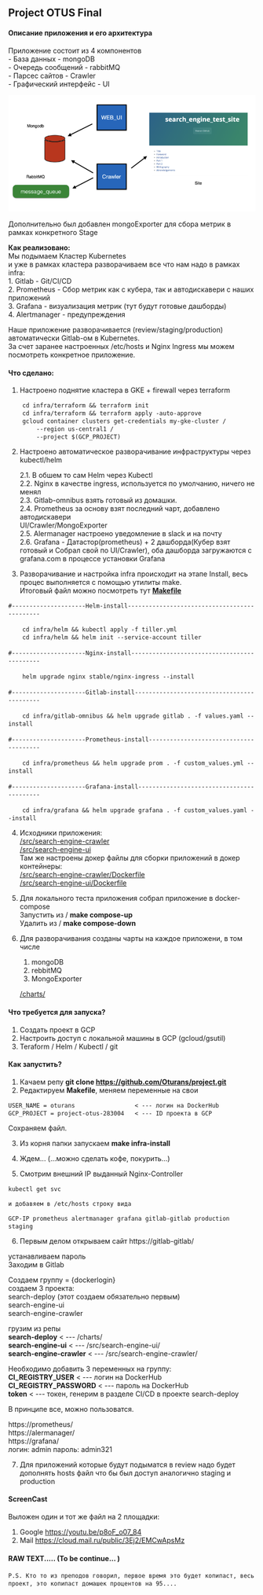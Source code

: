 

## Project OTUS Final    


#### Описание приложения и его архитектура  

Приложение состоит из 4 компонентов  
	- База данных - mongoDB  
	- Очередь сообщений - rabbitMQ  
	- Парсес сайтов - Crawler  
	- Графический интерфейс - UI  

![Схема приложения](https://github.com/Oturans/project/blob/master/src/crawler-ui.png)

Дополнительно был добавлен mongoExporter для сбора метрик в рамках конкретного Stage  

**Как реализовано:**  
Мы подымаем Кластер Kubernetes  
и уже в рамках кластера разворачиваем все что нам надо в рамках infra:  
	1. Gitlab - Git/CI/CD  
	2. Prometheus - Сбор метрик как с кубера, так и автодискавери с наших приложений  
	3. Grafana - визуализация метрик (тут будут готовые дашборды)  
	4. Alertmanager - предупреждения  

Наше приложение разворачивается (review/staging/production) автоматически Gitlab-ом в Kubernetes.  
За счет заранее настроенных /etc/hosts и Nginx Ingress мы можем посмотреть конкретное приложение.  

#### Что сделано:  

1. Настроено поднятие кластера в GKE + firewall через terraform  
```
	cd infra/terraform && terraform init
	cd infra/terraform && terraform apply -auto-approve
	gcloud container clusters get-credentials my-gke-cluster /
		--region us-central1 /
		--project $(GCP_PROJECT)
```
2. Настроено автоматическое разворачивание инфраструктуры через kubectl/helm  
   
   2.1. В обшем то сам Helm через Kubectl  
   2.2. Nginx в качестве ingress, используется по умолчанию, ничего не менял  
   2.3. Gitlab-omnibus взять готовый из домашки.  
   2.4. Prometheus за основу взят последний чарт, добавлено автодискавери  
   UI/Crawler/MongoExporter  
   2.5. Alermanager настроено уведомление в slack и на почту  
   2.6. Grafana - Датастор(prometheus) + 2 дашборда(Кубер взят готовый и Собрал свой по UI/Crawler), оба дашборда загружаются с grafana.com в процессе установки Grafana  

3. Разворачивание и настройка infra происходит на этапе Install, весь процес выполняется с помощью утилиты make.  
   Итоговый файл можно посмотреть тут [**Makefile**][6]
```
#---------------------Helm-install---------------------------------------------

	cd infra/helm && kubectl apply -f tiller.yml
	cd infra/helm && helm init --service-account tiller

#---------------------Nginx-install--------------------------------------------

	helm upgrade nginx stable/nginx-ingress --install

#---------------------Gitlab-install-------------------------------------------

	cd infra/gitlab-omnibus && helm upgrade gitlab . -f values.yaml --install

#---------------------Prometheus-install---------------------------------------

	cd infra/prometheus && helm upgrade prom . -f custom_values.yml --install

#---------------------Grafana-install------------------------------------------

	cd infra/grafana && helm upgrade grafana . -f custom_values.yaml --install
```

4. Исходники приложения:  
		[/src/search-engine-crawler][1]  
		[/src/search-engine-ui][2]   
	Там же настроены докер файлы для сборки приложений в докер контейнеры:  
		[/src/search-engine-crawler/Dockerfile][3]  
		[/src/search-engine-ui/Dockerfile][4]  
5. Для локального теста приложения собрал приложение в docker-compose  
	Запустить из / **make compose-up**  
	Удалить из / **make compose-down**  

6. Для разворачивания созданы чарты на каждое приложени, в том числе 
   1. mongoDB  
   2. rebbitMQ  
   3. MongoExporter  

	[/charts/][5]  

#### Что требуется для запуска?  

1. Создать проект в GCP
2. Настроить доступ с локальной машины в GCP (gcloud/gsutil)
3. Teraform / Helm / Kubectl / git

#### Как запустить?

1. Качаем репу **git clone https://github.com/Oturans/project.git**
2. Редактируем **Makefile**, меняем переменные на свои  
```
USER_NAME = oturans 				< --- логин на DockerHub  
GCP_PROJECT = project-otus-283004  	< --- ID проекта в GCP  
```
Сохраняем файл.

3. Из корня папки запускаем **make infra-install**

4. Ждем... (...можно сделать кофе, покурить...)  

5. Смотрим  внешний IP выданный Nginx-Controller  
```
kubectl	get svc 
```	
    и добавяем в /etc/hosts строку вида  
```
GCP-IP prometheus alertmanager grafana gitlab-gitlab production staging  
```
6. Первым делом открываем сайт https://gitlab-gitlab/  

устанавливаем пароль  
Заходим в Gitlab  

Создаем группу = {dockerlogin}  
создаем 3 проекта:  
search-deploy (этот создаем обязательно первым)  
search-engine-ui  
search-engine-crawler  

грузим из репы  
**search-deploy**			< --- /charts/  
**search-engine-ui**		< --- /src/search-engine-ui/  
**search-engine-crawler**	< --- /src/search-engine-crawler/  

Необходимо добавить 3 переменных на группу:  
**CI_REGISTRY_USER**    	< --- логин на DockerHub  
**CI_REGISTRY_PASSWORD**	< --- пароль на DockerHub  
**token** 					< --- токен, генерим в разделе CI/CD в проекте search-deploy  

В принципе все, можно пользоватся.  

https://prometheus/  
https://alermanager/  
https://grafana/  
	логин: admin
	пароль: admin321

7. Для приложений которые будут подыматся в review надо будет дополнять hosts файл что бы был доступ аналогично staging и production  



#### ScreenCast
Выложен один и тот же файл на 2 площадки:

1. Google https://youtu.be/p8oF_o07_84
2. Mail https://cloud.mail.ru/public/3Ej2/EMCwApsMz


#### RAW TEXT..... (To be continue... )

	P.S. Кто то из преподов говорил, первое время это будет копипаст, весь проект, это копипаст домашек процентов на 95.... 



[1]:https://github.com/Oturans/project/tree/master/src/search-engine-crawler
[2]:https://github.com/Oturans/project/tree/master/src/search-engine-ui
[3]:https://raw.githubusercontent.com/Oturans/project/master/src/search-engine-crawler/Dockerfile
[4]:https://raw.githubusercontent.com/Oturans/project/master/src/search-engine-ui/Dockerfile
[5]:https://github.com/Oturans/project/tree/master/charts
[6]:https://raw.githubusercontent.com/Oturans/project/master/Makefile

